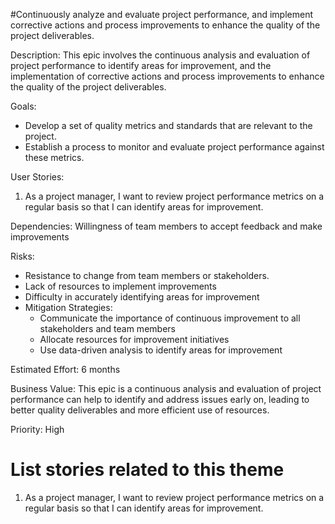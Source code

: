 #Continuously analyze and evaluate project performance, and implement corrective actions and process improvements to enhance the quality of the project deliverables.

Description: This epic involves the continuous analysis and evaluation of project performance to identify areas for improvement, and the implementation of corrective actions and process improvements to enhance the quality of the project deliverables.

Goals: 
- Develop a set of quality metrics and standards that are relevant to the project.
- Establish a process to monitor and evaluate project performance against these metrics.

User Stories: 

1. As a project manager, I want to review project performance metrics on a regular basis so that I can identify areas for improvement.

Dependencies: Willingness of team members to accept feedback and make improvements

Risks: 
- Resistance to change from team members or stakeholders. 
- Lack of resources to implement improvements
- Difficulty in accurately identifying areas for improvement
- Mitigation Strategies:
  - Communicate the importance of continuous improvement to all stakeholders and team members 
  - Allocate resources for improvement initiatives
  - Use data-driven analysis to identify areas for improvement

Estimated Effort: 6 months

Business Value: This epic is a continuous analysis and evaluation of project performance can help to identify and address issues early on, leading to better quality deliverables and more efficient use of resources.

Priority: High

# List stories related to this theme

1. As a project manager, I want to review project performance metrics on a regular basis so that I can identify areas for improvement.

